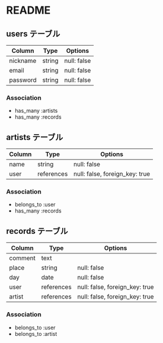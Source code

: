 # README

## users テーブル

| Column   | Type   | Options     |
| -------- | ------ | ----------- |
| nickname | string | null: false |
| email    | string | null: false |
| password | string | null: false |

### Association

- has_many :artists
- has_many :records


## artists テーブル

| Column | Type       | Options                        |
| ------ | ---------- | ------------------------------ |
| name   | string     | null: false                    |
| user   | references | null: false, foreign_key: true |


### Association

- belongs_to :user
- has_many :records


## records テーブル

| Column  | Type       | Options                        |
| ------- | ---------- | ------------------------------ |
| comment | text       |                                |
| place   | string     | null: false                    |
| day     | date       | null: false                    |
| user    | references | null: false, foreign_key: true |
| artist  | references | null: false, foreign_key: true |

### Association

- belongs_to :user
- belongs_to :artist
